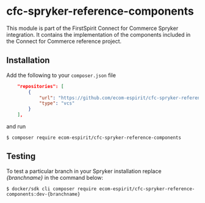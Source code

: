 # cfc-spryker-reference-components
This module is part of the FirstSpirit Connect for Commerce Spryker integration.
It contains the implementation of the components included in the Connect for Commerce reference project.

## Installation

Add the following to your `composer.json` file
```json
    "repositories": [
        {
            "url": "https://github.com/ecom-espirit/cfc-spryker-reference-components.git",
            "type": "vcs"
        }
    ],
```
and run
```
$ composer require ecom-espirit/cfc-spryker-reference-components
```


## Testing
To test a particular branch in your Spryker installation replace _{branchname}_ in the command below:
```
$ docker/sdk cli composer require ecom-espirit/cfc-spryker-reference-components:dev-{branchname}
```